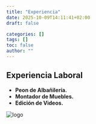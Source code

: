 ```yaml
---
title: "Experiencia"
date: 2025-10-09T14:11:41+02:00
draft: false

categories: []
tags: []
toc: false
author: ""
---
```


## Experiencia Laboral

- **Peon de Albañilería.**
- **Montador de Muebles.**
- **Edición de Videos.**

![logo](/images/logo2.png)
